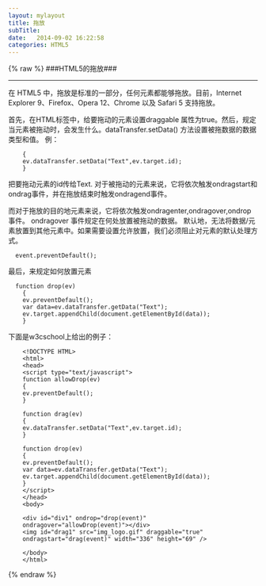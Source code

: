 ```yaml
---
layout: mylayout
title: 拖放
subTitle: 
date:   2014-09-02 16:22:58
categories: HTML5
---
```


{% raw %}
###HTML5的拖放###
***
在 HTML5 中，拖放是标准的一部分，任何元素都能够拖放。目前，Internet Explorer 9、Firefox、Opera 12、Chrome 以及 Safari 5 支持拖放。

首先，在HTML标签中，给要拖动的元素设置draggable 属性为true。然后，规定当元素被拖动时，会发生什么。dataTransfer.setData() 方法设置被拖数据的数据类型和值。
例：

```function drag(ev)
	{
	ev.dataTransfer.setData("Text",ev.target.id);
	}
```
把要拖动元素的id传给Text.
对于被拖动的元素来说，它将依次触发ondragstart和ondrag事件，并在拖放结束时触发ondragend事件。

而对于拖放的目的地元素来说，它将依次触发ondragenter,ondragover,ondrop事件。
ondragover 事件规定在何处放置被拖动的数据。
默认地，无法将数据/元素放置到其他元素中。如果需要设置允许放置，我们必须阻止对元素的默认处理方式。

      event.preventDefault();

最后，来规定如何放置元素

	  function drop(ev)
		{
		ev.preventDefault();
		var data=ev.dataTransfer.getData("Text");
		ev.target.appendChild(document.getElementById(data));
		}

下面是w3cschool上给出的例子：

		<!DOCTYPE HTML>
		<html>
		<head>
		<script type="text/javascript">
		function allowDrop(ev)
		{
		ev.preventDefault();
		}

		function drag(ev)
		{
		ev.dataTransfer.setData("Text",ev.target.id);
		}

		function drop(ev)
		{
		ev.preventDefault();
		var data=ev.dataTransfer.getData("Text");
		ev.target.appendChild(document.getElementById(data));
		}
		</script>
		</head>
		<body>

		<div id="div1" ondrop="drop(event)"
		ondragover="allowDrop(event)"></div>
		<img id="drag1" src="img_logo.gif" draggable="true"
		ondragstart="drag(event)" width="336" height="69" />

		</body>
		</html>
{% endraw %}

